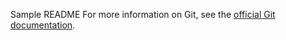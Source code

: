 Sample README
For more information on Git, see the
[official Git documentation](https://git-scm.com/).